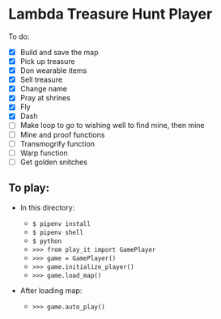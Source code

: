 # Lambda Treasure Hunt Player

To do:
- [x] Build and save the map 
- [x] Pick up treasure
- [x] Don wearable items
- [x] Sell treasure
- [x] Change name
- [x] Pray at shrines
- [x] Fly
- [x] Dash
- [ ] Make loop to go to wishing well to find mine, then mine
- [ ] Mine and proof functions
- [ ] Transmogrify function
- [ ] Warp function
- [ ] Get golden snitches

## To play:
- In this directory:
    - `$ pipenv install`
    - `$ pipenv shell`
    - `$ python`
    - `>>> from play_it import GamePlayer`
    - `>>> game = GamePlayer()`
    - `>>> game.initialize_player()`
    - `>>> game.load_map()`
    
- After loading map:
    - `>>> game.auto_play()`
    
